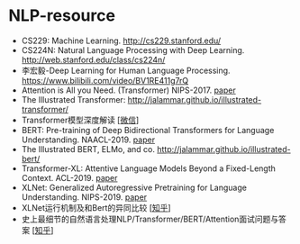 # NLP-resource
* CS229: Machine Learning. <http://cs229.stanford.edu/>
* CS224N: Natural Language Processing with Deep Learning. <http://web.stanford.edu/class/cs224n/>  
* 李宏毅-Deep Learning for Human Language Processing. <https://www.bilibili.com/video/BV1RE411g7rQ>
* Attention is All you Need. (Transformer) NIPS-2017. [paper](https://proceedings.neurips.cc/paper/2017/hash/3f5ee243547dee91fbd053c1c4a845aa-Abstract.html)
* The Illustrated Transformer: <http://jalammar.github.io/illustrated-transformer/>  
* Transformer模型深度解读 [[微信](https://mp.weixin.qq.com/s/Ri0YnHByuXy-2E0rQRsg4w)]
* BERT: Pre-training of Deep Bidirectional Transformers for Language Understanding. NAACL-2019. [paper](https://www.aclweb.org/anthology/N19-1423.pdf)
* The Illustrated BERT, ELMo, and co. <http://jalammar.github.io/illustrated-bert/>  
* Transformer-XL: Attentive Language Models Beyond a Fixed-Length Context. ACL-2019. [paper](https://www.aclweb.org/anthology/P19-1285.pdf)
* XLNet: Generalized Autoregressive Pretraining for Language Understanding. NIPS-2019. [paper](https://papers.nips.cc/paper/2019/hash/dc6a7e655d7e5840e66733e9ee67cc69-Abstract.html)
* XLNet运行机制及和Bert的异同比较    [[知乎](https://zhuanlan.zhihu.com/p/70257427)]
* 史上最细节的自然语言处理NLP/Transformer/BERT/Attention面试问题与答案  [[知乎](https://zhuanlan.zhihu.com/p/348373259)]
